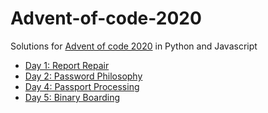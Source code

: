 # Advent-of-code-2020
Solutions for [Advent of code 2020](https://adventofcode.com/) in Python and Javascript

- [Day 1: Report Repair](https://github.com/Rage-ops/Advent-of-code-2020/tree/master/Problem-1)
- [Day 2: Password Philosophy](https://github.com/Rage-ops/Advent-of-code-2020/tree/master/Problem-2)
- [Day 4: Passport Processing](https://github.com/Rage-ops/Advent-of-code-2020/tree/master/Problem-4)
- [Day 5: Binary Boarding](https://github.com/Rage-ops/Advent-of-code-2020/tree/master/Problem-5)
